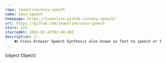 ```yaml
---
repo: leaonline/easy-speech
name: easy-speech
homepage: https://leaonline.github.io/easy-speech/
url: https://github.com/leaonline/easy-speech
stars: 223
starredAt: 2022-02-22T02:40:48Z
description: |-
    🔊 Cross browser Speech Synthesis also known as Text to speech or TTS; no dependencies; uses Web Speech API
---
```


[object Object]
